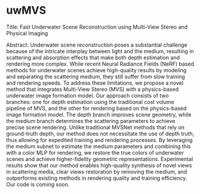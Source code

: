 # uwMVS
Title: Fast Underwater Scene Reconstruction using Multi-View Stereo and Physical Imaging

Abstract: Underwater scene reconstruction poses a substantial challenge because of the intricate interplay between light and the medium, resulting in scattering and absorption effects that make both depth estimation and rendering more complex. While recent Neural Radiance Fields (NeRF) based methods for underwater scenes achieve high-quality results by modeling and separating the scattering medium, they still suffer from slow training and rendering speeds. To address these limitations, we propose a novel method that integrates Multi-View Stereo (MVS) with a physics-based underwater image formation model. Our approach consists of two branches: one for depth estimation using the traditional cost volume pipeline of MVS, and the other for rendering based on the physics-based image formation model. The depth branch improves scene geometry, while the medium branch determines the scattering parameters to achieve precise scene rendering. Unlike traditional MVSNet methods that rely on ground-truth depth, our method does not necessitate the use of depth truth, thus allowing for expedited training and rendering processes. By leveraging the medium subnet to estimate the medium parameters and combining this with a color MLP for rendering, we restore the true colors of underwater scenes and achieve higher-fidelity geometric representations. Experimental results show that our method enables high-quality synthesis of novel views in scattering media,  clear views restoration by removing the medium, and outperforms existing methods in rendering quality and training efficiency.
Our code is coming soon.

